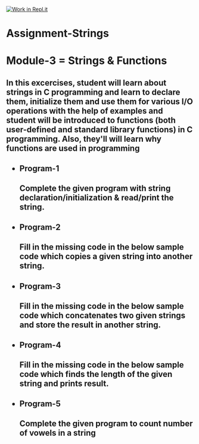 [![Work in Repl.it](https://classroom.github.com/assets/work-in-replit-14baed9a392b3a25080506f3b7b6d57f295ec2978f6f33ec97e36a161684cbe9.svg)](https://classroom.github.com/online_ide?assignment_repo_id=4439507&assignment_repo_type=AssignmentRepo)
# Assignment-Strings
# <h1> Module-3 = Strings & Functions</h1>
  <h2>In this excercises, student will learn about strings in C programming and learn to declare them, initialize them and use them for various I/O operations with the help of examples and student will be introduced to functions (both user-defined and standard library functions) in C programming. Also, they'll will learn why functions are used in programming <h2>
<ul>
   <li> <h4>Program-1</h4></li>
  Complete the given program with string declaration/initialization & read/print the string.</br>
  <li> <h4>Program-2</h4></li>
  Fill in the missing code in the below sample code which copies a given string into another string. </br>
   <li> <h4>Program-3</h4></li>
  Fill in the missing code in the below sample code which concatenates two given strings and store the result in another string. </br>
   <li> <h4>Program-4</h4></li>
  Fill in the missing code in the below sample code which finds the length of the given string and prints result.  </br>
   <li> <h4>Program-5</h4></li>
  Complete the given program to count number of vowels in a string</br>
